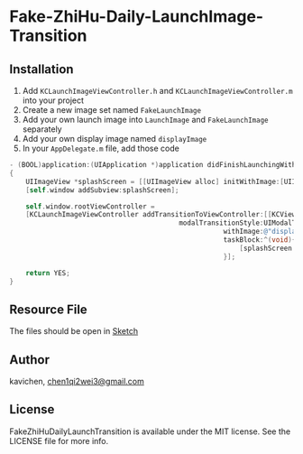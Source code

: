 Fake-ZhiHu-Daily-LaunchImage-Transition
=======================================
## Installation

1. Add `KCLaunchImageViewController.h` and `KCLaunchImageViewController.m` into your project
2. Create a new image set named `FakeLaunchImage`
3. Add your own launch image into `LaunchImage` and `FakeLaunchImage` separately
4. Add your own display image named `displayImage`
5. In your `AppDelegate.m` file, add those code

```objective-c
- (BOOL)application:(UIApplication *)application didFinishLaunchingWithOptions:(NSDictionary *)launchOptions
{
    UIImageView *splashScreen = [[UIImageView alloc] initWithImage:[UIImage imageNamed:@"FakeLaunchImage"]];
    [self.window addSubview:splashScreen];

    self.window.rootViewController =
    [KCLaunchImageViewController addTransitionToViewController:[[KCViewController alloc] init]
                                          modalTransitionStyle:UIModalTransitionStyleCrossDissolve
                                                     withImage:@"displayImage" // your own display image
                                                     taskBlock:^(void){
                                                         [splashScreen removeFromSuperview];
                                                     }];

    return YES;
}
```

## Resource File
The files should be open in [Sketch](http://bohemiancoding.com/sketch/)

## Author

kavichen, chen1qi2wei3@gmail.com

## License

FakeZhiHuDailyLaunchTransition is available under the MIT license. See the LICENSE file for more info.
